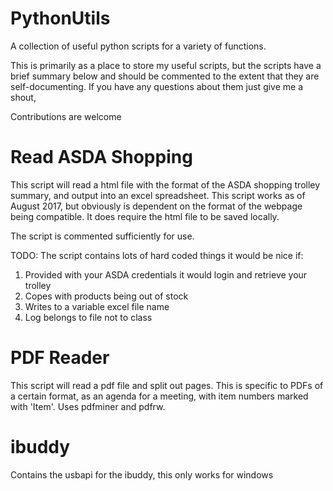 # PythonUtils
A collection of useful python scripts for a variety of functions.

This is primarily as a place to store my useful scripts, but the scripts have a brief summary below and should be commented to the extent that they are self-documenting. If you have any questions about them just give me a shout,

Contributions are welcome

# Read ASDA Shopping #

This script will read a html file with the format of the ASDA shopping trolley summary, and output into an excel spreadsheet.
This script works as of August 2017, but obviously is dependent on the format of the webpage being compatible.
It does require the html file to be saved locally.

The script is commented sufficiently for use.

TODO: The script contains lots of hard coded things it would be nice if:
1. Provided with your ASDA credentials it would login and retrieve your trolley
2. Copes with products being out of stock
3. Writes to a variable excel file name
4. Log belongs to file not to class

# PDF Reader #

This script will read a pdf file and split out pages. This is specific to PDFs of a certain format, as an agenda for a meeting, with item numbers marked with 'Item'.
Uses pdfminer and pdfrw.

# ibuddy #

Contains the usbapi for the ibuddy, this only works for windows